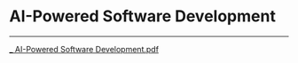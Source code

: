 #  AI-Powered Software Development
----------------------------------------
[_ AI-Powered Software Development.pdf](https://github.com/user-attachments/files/19726664/_.AI-Powered.Software.Development.pdf)
